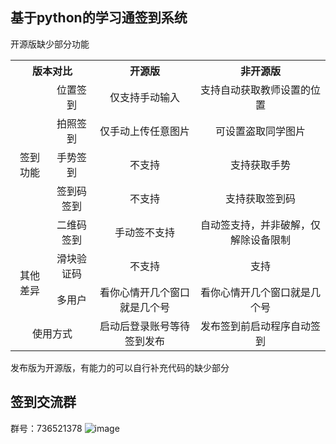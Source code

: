 ## 基于python的学习通签到系统
开源版缺少部分功能
<table style="text-align: center">
    <tr>
        <th colspan=2>版本对比</th>
        <th>开源版</th>
        <th>非开源版</th>
    </tr>
    <tr>
        <td rowspan=5>签到功能</td>
        <td>位置签到</td>
        <td>仅支持手动输入</td>
        <td>支持自动获取教师设置的位置</td>
    </tr>
    <tr>
        <td>拍照签到</td>
        <td>仅手动上传任意图片</td>
        <td>可设置盗取同学图片</td>
    </tr>
    <tr>
        <td>手势签到</td>
        <td>不支持</td>
        <td>支持获取手势</td>
    </tr>
    <tr>
        <td>签到码签到</td>
        <td>不支持</td>
        <td>支持获取签到码</td>
    </tr>
    <tr>
        <td>二维码签到</td>
        <td>手动签不支持</td>
        <td>自动签支持，并非破解，仅解除设备限制</td>
    </tr>
    <tr>
        <td rowspan=2>其他差异</td>
        <td>滑块验证码</td>
        <td>不支持</td>
        <td>支持</td>
    </tr>
    <tr>
        <td>多用户</td>
        <td>看你心情开几个窗口就是几个号</td>
        <td>看你心情开几个窗口就是几个号</td>
    </tr>
    <tr>
        <td colspan=2>使用方式</td>
        <td>启动后登录账号等待签到发布</td>
        <td>发布签到前启动程序自动签到</td>
    </tr>
</table>
发布版为开源版，有能力的可以自行补充代码的缺少部分

## 签到交流群
群号：736521378
![image](https://github.com/user-attachments/assets/ee22c16d-3bd5-4d2f-8ecf-eb560cf9cd9d)



